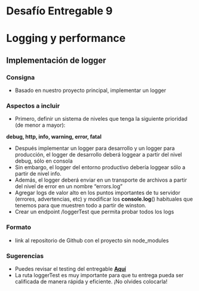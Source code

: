 # Desafío Entregable 9

# **Logging y performance**

## ****Implementación de logger****

### **Consigna**

- Basado en nuestro proyecto principal, implementar un logger

### **Aspectos a incluir**

- Primero, definir un sistema de niveles que tenga la siguiente prioridad (de menor a mayor):

**debug, http, info, warning, error, fatal**

- Después implementar un logger para desarrollo y un logger para producción, el logger de desarrollo deberá loggear a partir del nivel debug, sólo en consola
- Sin embargo, el logger del entorno productivo debería loggear sólo a partir de nivel info.
- Además, el logger deberá enviar en un transporte de archivos a partir del nivel de error en un nombre “errors.log”
- Agregar logs de valor alto en los puntos importantes de tu servidor (errores, advertencias, etc) y modificar los **console.log**() habituales que tenemos para que muestren todo a partir de winston.
- Crear un endpoint /loggerTest que permita probar todos los logs

### **Formato**

- link al repositorio de Github con el proyecto sin node_modules

### **Sugerencias**

- Puedes revisar el testing del entregable **[Aquí](https://docs.google.com/document/d/1t--s1L7rv9cg5GENOveul9sHM6LcSclkIC1UWYU3TKs/edit)**
- La ruta loggerTest es muy importante para que tu entrega pueda ser calificada de manera rápida y eficiente. ¡No olvides colocarla!